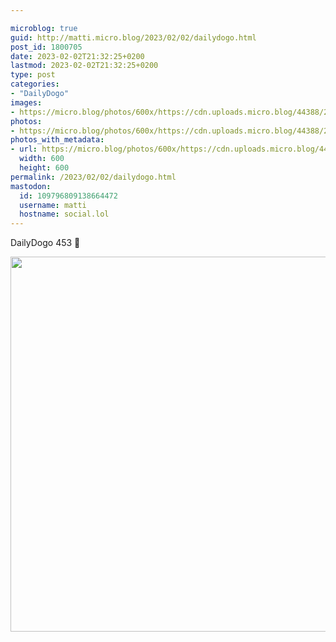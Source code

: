 ```yaml
---

microblog: true
guid: http://matti.micro.blog/2023/02/02/dailydogo.html
post_id: 1800705
date: 2023-02-02T21:32:25+0200
lastmod: 2023-02-02T21:32:25+0200
type: post
categories:
- "DailyDogo"
images:
- https://micro.blog/photos/600x/https://cdn.uploads.micro.blog/44388/2023/f1d5cdd837.jpg
photos:
- https://micro.blog/photos/600x/https://cdn.uploads.micro.blog/44388/2023/f1d5cdd837.jpg
photos_with_metadata:
- url: https://micro.blog/photos/600x/https://cdn.uploads.micro.blog/44388/2023/f1d5cdd837.jpg
  width: 600
  height: 600
permalink: /2023/02/02/dailydogo.html
mastodon:
  id: 109796809138664472
  username: matti
  hostname: social.lol
---
```

DailyDogo 453 🐶

<img src="/media/uploads/2023/f1d5cdd837.jpg" width="600" height="600" alt="" />

